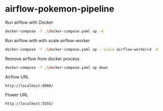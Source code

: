 # airflow-pokemon-pipeline

Run airflow with Docker

```sh
docker-compose -f .\docker-compose.yaml up -d
```

Run airflow with with scale airflow-worker

```sh
docker-compose -f .\docker-compose.yaml up --scale airflow-worker=3 -d
```

Remove airflow from docker process 

```sh
docker-compose -f .\docker-compose.yaml up down
```

Airflow URL

```
http://localhost:8080/
```

Flower URL

```
http://localhost:5555/
```
